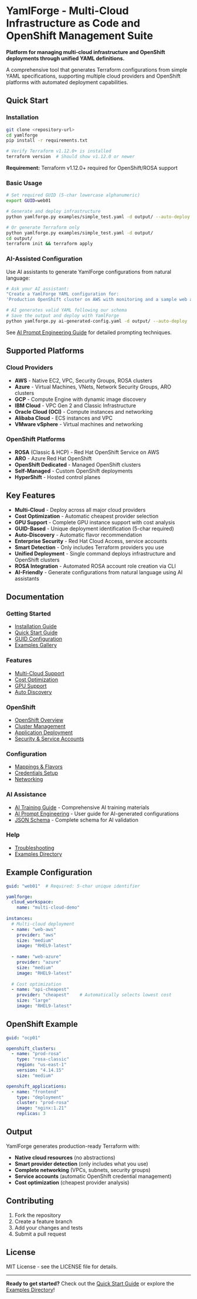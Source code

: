 # YamlForge - Multi-Cloud Infrastructure as Code and OpenShift Management Suite

**Platform for managing multi-cloud infrastructure and OpenShift deployments through unified YAML definitions.**

A comprehensive tool that generates Terraform configurations from simple YAML specifications, supporting multiple cloud providers and OpenShift platforms with automated deployment capabilities.

## Quick Start

### Installation
```bash
git clone <repository-url>
cd yamlforge
pip install -r requirements.txt

# Verify Terraform v1.12.0+ is installed
terraform version  # Should show v1.12.0 or newer
```

**Requirement:** Terraform v1.12.0+ required for OpenShift/ROSA support

### Basic Usage
```bash
# Set required GUID (5-char lowercase alphanumeric)
export GUID=web01

# Generate and deploy infrastructure
python yamlforge.py examples/simple_test.yaml -d output/ --auto-deploy

# Or generate Terraform only
python yamlforge.py examples/simple_test.yaml -d output/
cd output/
terraform init && terraform apply
```

### AI-Assisted Configuration
Use AI assistants to generate YamlForge configurations from natural language:

```bash
# Ask your AI assistant:
"Create a YamlForge YAML configuration for: 
'Production OpenShift cluster on AWS with monitoring and a sample web application'"

# AI generates valid YAML following our schema
# Save the output and deploy with YamlForge
python yamlforge.py ai-generated-config.yaml -d output/ --auto-deploy
```

See [AI Prompt Engineering Guide](docs/ai-prompts.md) for detailed prompting techniques.

## Supported Platforms

### Cloud Providers
- **AWS** - Native EC2, VPC, Security Groups, ROSA clusters
- **Azure** - Virtual Machines, VNets, Network Security Groups, ARO clusters  
- **GCP** - Compute Engine with dynamic image discovery
- **IBM Cloud** - VPC Gen 2 and Classic Infrastructure
- **Oracle Cloud (OCI)** - Compute instances and networking
- **Alibaba Cloud** - ECS instances and VPC
- **VMware vSphere** - Virtual machines and networking

### OpenShift Platforms
- **ROSA** (Classic & HCP) - Red Hat OpenShift Service on AWS
- **ARO** - Azure Red Hat OpenShift
- **OpenShift Dedicated** - Managed OpenShift clusters
- **Self-Managed** - Custom OpenShift deployments
- **HyperShift** - Hosted control planes

## Key Features

- **Multi-Cloud** - Deploy across all major cloud providers
- **Cost Optimization** - Automatic cheapest provider selection
- **GPU Support** - Complete GPU instance support with cost analysis
- **GUID-Based** - Unique deployment identification (5-char required)
- **Auto-Discovery** - Automatic flavor recommendation
- **Enterprise Security** - Red Hat Cloud Access, service accounts
- **Smart Detection** - Only includes Terraform providers you use
- **Unified Deployment** - Single command deploys infrastructure and OpenShift clusters
- **ROSA Integration** - Automated ROSA account role creation via CLI
- **AI-Friendly** - Generate configurations from natural language using AI assistants

## Documentation

### Getting Started
- [Installation Guide](installation.md)
- [Quick Start Guide](quickstart.md)
- [GUID Configuration](guid-configuration.md)
- [Examples Gallery](examples.md)

### Features
- [Multi-Cloud Support](features/multi-cloud.md)
- [Cost Optimization](features/cost-optimization.md)
- [GPU Support](features/gpu-support.md)
- [Auto Discovery](features/auto-discovery.md)

### OpenShift
- [OpenShift Overview](openshift/overview.md)
- [Cluster Management](openshift/clusters.md)
- [Application Deployment](openshift/applications.md)
- [Security & Service Accounts](openshift/security.md)

### Configuration
- [Mappings & Flavors](configuration/mappings.md)
- [Credentials Setup](configuration/credentials.md)
- [Networking](configuration/networking.md)

### AI Assistance
- [AI Training Guide](docs/ai-training.md) - Comprehensive AI training materials
- [AI Prompt Engineering](docs/ai-prompts.md) - User guide for AI-generated configurations
- [JSON Schema](docs/yamlforge-schema.json) - Complete schema for AI validation

### Help
- [Troubleshooting](troubleshooting.md)
- [Examples Directory](../examples/)

## Example Configuration

```yaml
guid: "web01"  # Required: 5-char unique identifier

yamlforge:
  cloud_workspace:
    name: "multi-cloud-demo"
    
instances:
  # Multi-cloud deployment
  - name: "web-aws"
    provider: "aws"
    size: "medium"
    image: "RHEL9-latest"
    
  - name: "web-azure"
    provider: "azure"
    size: "medium"
    image: "RHEL9-latest"
    
  # Cost optimization
  - name: "api-cheapest"
    provider: "cheapest"    # Automatically selects lowest cost
    size: "large"
    image: "RHEL9-latest"
```

## OpenShift Example

```yaml
guid: "ocp01"

openshift_clusters:
  - name: "prod-rosa"
    type: "rosa-classic"
    region: "us-east-1"
    version: "4.14.15"
    size: "medium"

openshift_applications:
  - name: "frontend"
    type: "deployment"
    cluster: "prod-rosa"
    image: "nginx:1.21"
    replicas: 3
```

## Output

YamlForge generates production-ready Terraform with:
- **Native cloud resources** (no abstractions)
- **Smart provider detection** (only includes what you use)
- **Complete networking** (VPCs, subnets, security groups)
- **Service accounts** (automatic OpenShift credential management)
- **Cost optimization** (cheapest provider analysis)

## Contributing

1. Fork the repository
2. Create a feature branch
3. Add your changes and tests
4. Submit a pull request

## License

MIT License - see the LICENSE file for details.

---

**Ready to get started?** Check out the [Quick Start Guide](quickstart.md) or explore the [Examples Directory](../examples/)! 
